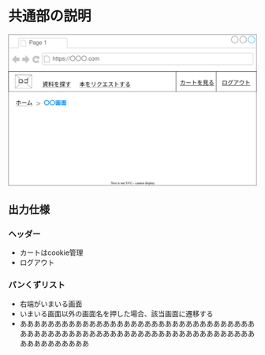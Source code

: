 # 共通部の説明

![](./ui.drawio.svg)

## 出力仕様

### ヘッダー

- カートはcookie管理
- ログアウト

### パンくずリスト

- 右端がいまいる画面
- いまいる画面以外の画面名を押した場合、該当画面に遷移する
- ああああああああああああああああああああああああああああああああああああああああああああああああああああああああああああああああああああああああああああああ
